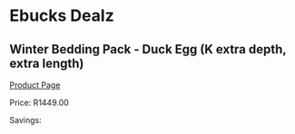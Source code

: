 
# Ebucks Dealz
## Winter Bedding Pack - Duck Egg (K extra depth, extra length)
[Product Page](https://www.ebucks.com/web/shop/productSelected.do?prodId=1196395601&catId=704984344)

Price: R1449.00

Savings: 


	